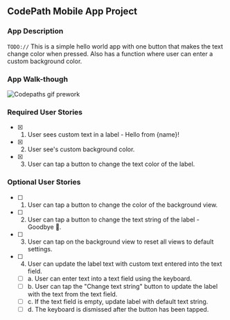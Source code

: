 ## CodePath Mobile App Project

### App Description

`TODO://` This is a simple hello world app with one button that makes the text change color when pressed. Also has a function where user can enter a custom background color.

### App Walk-though

![Codepaths gif prework](https://user-images.githubusercontent.com/103553634/179383941-8c79b6c4-5532-46cb-949e-e8df538da05b.gif)



### Required User Stories
- [X] 1. User sees custom text in a label - Hello from {name}!
- [X] 2. User see's custom background color.
- [X] 3. User can tap a button to change the text color of the label.

### Optional User Stories
- [ ] 1. User can tap a button to change the color of the background view.
- [ ] 2. User can tap a button to change the text string of the label - Goodbye 👋.
- [ ] 3. User can tap on the background view to reset all views to default settings.
- [ ] 4. User can update the label text with custom text entered into the text field.
   - [ ] a. User can enter text into a text field using the keyboard.
   - [ ] b. User can tap the "Change text string" button to update the label with the text from the text field.
   - [ ] c. If the text field is empty, update label with default text string.
   - [ ] d. The keyboard is dismissed after the button has been tapped.
